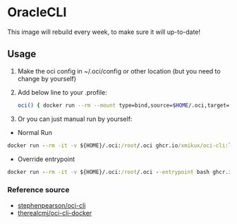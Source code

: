 # OracleCLI

This image will rebuild every week, to make sure it will up-to-date!

## Usage

1. Make the oci config in ~/.oci/config or other location (but you need to change by yourself)

2. Add below line to your .profile:

   ```bash
   oci() { docker run --rm --mount type=bind,source=$HOME/.oci,target=/root/.oci ghcr.io/xmikux/oci-cli:latest "$@"; }
   ```

3. Or you can just manual run by yourself:

* Normal Run

```cmd
docker run --rm -it -v ${HOME}/.oci:/root/.oci ghcr.io/xmikux/oci-cli:latest -h
```

* Override entrypoint

```cmd
docker run --rm -it -v ${HOME}/.oci:/root/.oci --entrypoint bash ghcr.io/xmikux/oci-cli:latest
```

### Reference source

* [stephenpearson/oci-cli](https://github.com/stephenpearson/oci-cli)
* [therealcmj/oci-cli-docker](https://github.com/therealcmj/oci-cli-docker)
